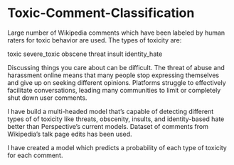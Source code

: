 # Toxic-Comment-Classification
 
 Large number of Wikipedia comments which have been labeled by human raters for toxic behavior are used. The types of toxicity are:

toxic
severe_toxic
obscene
threat
insult
identity_hate

Discussing things you care about can be difficult. The threat of abuse and harassment online means that many people stop expressing themselves and give up on seeking different opinions. Platforms struggle to effectively facilitate conversations, leading many communities to limit or completely shut down user comments.

I have build a multi-headed model that’s capable of detecting different types of of toxicity like threats, obscenity, insults, and identity-based hate better than Perspective’s current models. Dataset of comments from Wikipedia’s talk page edits has been used.

I have created a model which predicts a probability of each type of toxicity for each comment.
